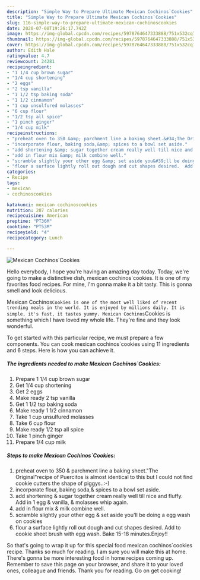 ```yaml
---
description: "Simple Way to Prepare Ultimate Mexican Cochinos`Cookies"
title: "Simple Way to Prepare Ultimate Mexican Cochinos`Cookies"
slug: 116-simple-way-to-prepare-ultimate-mexican-cochinoscookies
date: 2020-07-08T19:26:17.742Z
image: https://img-global.cpcdn.com/recipes/5978764647333888/751x532cq70/mexican-cochinoscookies-recipe-main-photo.jpg
thumbnail: https://img-global.cpcdn.com/recipes/5978764647333888/751x532cq70/mexican-cochinoscookies-recipe-main-photo.jpg
cover: https://img-global.cpcdn.com/recipes/5978764647333888/751x532cq70/mexican-cochinoscookies-recipe-main-photo.jpg
author: Edith Hale
ratingvalue: 4.7
reviewcount: 24281
recipeingredient:
- "1 1/4 cup brown sugar"
- "1/4 cup shortening"
- "2 eggs"
- "2 tsp vanilla"
- "1 1/2 tsp baking soda"
- "1 1/2 cinnamon"
- "1 cup unsulfured molasses"
- "6 cup flour"
- "1/2 tsp all spice"
- "1 pinch ginger"
- "1/4 cup milk"
recipeinstructions:
- "preheat oven to 350 &amp; parchment line a baking sheet.&#34;The Original&#34;recipe of Puercitos is almost identical to this but I could not find cookie cutters the shape of piggys..:-)"
- "incorporate flour, baking soda,&amp; spices to a bowl set aside."
- "add shortening &amp; sugar together cream really well till nice and fluffy. Add in 1 egg &amp; vanilla, &amp; molasses whip again."
- "add in flour mix &amp; milk combine well."
- "scramble slightly your other egg &amp; set aside you&#39;ll be doing a egg wash on cookies"
- "flour a surface lightly roll out dough and cut shapes desired.  Add to cookie sheet brush with egg wash. Bake 15-18 minutes.Enjoy!!"
categories:
- Recipe
tags:
- mexican
- cochinoscookies

katakunci: mexican cochinoscookies 
nutrition: 287 calories
recipecuisine: American
preptime: "PT36M"
cooktime: "PT53M"
recipeyield: "4"
recipecategory: Lunch

---
```



![Mexican Cochinos`Cookies](https://img-global.cpcdn.com/recipes/5978764647333888/751x532cq70/mexican-cochinoscookies-recipe-main-photo.jpg)

Hello everybody, I hope you're having an amazing day today. Today, we're going to make a distinctive dish, mexican cochinos`cookies. It is one of my favorites food recipes. For mine, I'm gonna make it a bit tasty. This is gonna smell and look delicious.



Mexican Cochinos`Cookies is one of the most well liked of recent trending meals in the world. It is enjoyed by millions daily. It is simple, it's fast, it tastes yummy. Mexican Cochinos`Cookies is something which I have loved my whole life. They're fine and they look wonderful.


To get started with this particular recipe, we must prepare a few components. You can cook mexican cochinos`cookies using 11 ingredients and 6 steps. Here is how you can achieve it.

<!--inarticleads1-->

##### The ingredients needed to make Mexican Cochinos`Cookies:

1. Prepare 1 1/4 cup brown sugar
1. Get 1/4 cup shortening
1. Get 2 eggs
1. Make ready 2 tsp vanilla
1. Get 1 1/2 tsp baking soda
1. Make ready 1 1/2 cinnamon
1. Take 1 cup unsulfured molasses
1. Take 6 cup flour
1. Make ready 1/2 tsp all spice
1. Take 1 pinch ginger
1. Prepare 1/4 cup milk




<!--inarticleads2-->

##### Steps to make Mexican Cochinos`Cookies:

1. preheat oven to 350 &amp; parchment line a baking sheet.&#34;The Original&#34;recipe of Puercitos is almost identical to this but I could not find cookie cutters the shape of piggys..:-)
1. incorporate flour, baking soda,&amp; spices to a bowl set aside.
1. add shortening &amp; sugar together cream really well till nice and fluffy. Add in 1 egg &amp; vanilla, &amp; molasses whip again.
1. add in flour mix &amp; milk combine well.
1. scramble slightly your other egg &amp; set aside you&#39;ll be doing a egg wash on cookies
1. flour a surface lightly roll out dough and cut shapes desired.  Add to cookie sheet brush with egg wash. Bake 15-18 minutes.Enjoy!!




So that's going to wrap it up for this special food mexican cochinos`cookies recipe. Thanks so much for reading. I am sure you will make this at home. There's gonna be more interesting food in home recipes coming up. Remember to save this page on your browser, and share it to your loved ones, colleague and friends. Thank you for reading. Go on get cooking!
